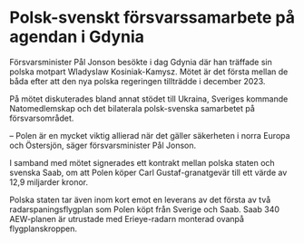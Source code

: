 # Polsk-svenskt försvarssamarbete på agendan i Gdynia

Försvarsminister Pål Jonson besökte i dag Gdynia där han träffade sin polska motpart Wladyslaw Kosiniak\-Kamysz. Mötet är det första mellan de båda efter att den nya polska regeringen tillträdde i december 2023\.


På mötet diskuterades bland annat stödet till Ukraina, Sveriges kommande Natomedlemskap och det bilaterala polsk\-svenska samarbetet på försvarsområdet.

– Polen är en mycket viktig allierad när det gäller säkerheten i norra Europa och Östersjön, säger försvarsminister Pål Jonson.

I samband med mötet signerades ett kontrakt mellan polska staten och svenska Saab, om att Polen köper Carl Gustaf\-granatgevär till ett värde av 12,9 miljarder kronor.

Polska staten tar även inom kort emot en leverans av det första av två radarspaningsflygplan som Polen köpt från Sverige och Saab. Saab 340 AEW\-planen är utrustade med Erieye\-radarn monterad ovanpå flygplanskroppen.
